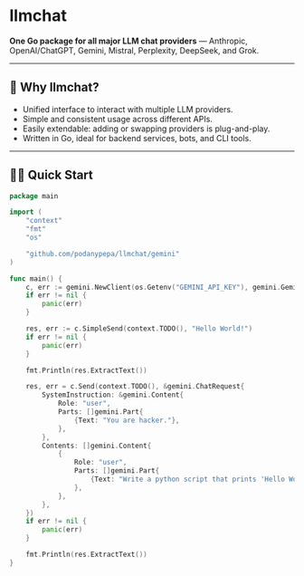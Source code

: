 # llmchat

**One Go package for all major LLM chat providers** — Anthropic, OpenAI/ChatGPT, Gemini, Mistral, Perplexity, DeepSeek, and Grok.

---

## 🚀 Why llmchat?

- Unified interface to interact with multiple LLM providers.
- Simple and consistent usage across different APIs.
- Easily extendable: adding or swapping providers is plug-and-play.
- Written in Go, ideal for backend services, bots, and CLI tools.

---

## 👨‍💻 Quick Start

```go
package main

import (
	"context"
	"fmt"
	"os"

	"github.com/podanypepa/llmchat/gemini"
)

func main() {
	c, err := gemini.NewClient(os.Getenv("GEMINI_API_KEY"), gemini.GeminI2_5Pro)
	if err != nil {
		panic(err)
	}

	res, err := c.SimpleSend(context.TODO(), "Hello World!")
	if err != nil {
		panic(err)
	}

	fmt.Println(res.ExtractText())

	res, err = c.Send(context.TODO(), &gemini.ChatRequest{
		SystemInstruction: &gemini.Content{
			Role: "user",
			Parts: []gemini.Part{
				{Text: "You are hacker."},
			},
		},
		Contents: []gemini.Content{
			{
				Role: "user",
				Parts: []gemini.Part{
					{Text: "Write a python script that prints 'Hello World!'"},
				},
			},
		},
	})
	if err != nil {
		panic(err)
	}

	fmt.Println(res.ExtractText())
}
```
